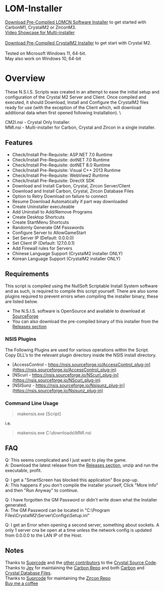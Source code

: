 # LOM-Installer
[Download Pre-Compiled LOMCN Software Installer](https://github.com/meacher0/CrystalM2-Installer/releases/tag/v2.0.0.0) to get started with CarbonM1, CrystalM2 or ZirconM3.\
[Video Showcase for Multi-installer](https://youtu.be/uGNhvdSf1hg) \
 \
[Download Pre-Compiled CrystalM2 Installer](https://github.com/meacher0/CrystalM2-Installer/releases/tag/v1.2.0.1) to get start with Crystal M2. \
 \
Tested on Microsoft Windows 11, 64-bit. \
May also work on Windows 10, 64-bit 

# Overview
These N.S.I.S. Scripts was created in an attempt to ease the initial setup and configuration of the Crystal M2 Server and Client. Once compiled and executed, it should Download, Install and Configure the CrystalM2 files ready for use (with the exception of the Client which, will download additional data when first opened following Installation). \

CM2I.nsi - Crystal Only Installer. \
MMI.nsi - Multi-installer for Carbon, Crystal and Zircon in a single installer.

## Features
- Check/Install Pre-Requisite: ASP.NET 7.0 Runtime
- Check/Install Pre-Requisite: dotNET 7.0 Runtime
- Check/Install Pre-Requisite: dotNET 8.0 Runtime
- Check/Install Pre-Requisite: Visual C++ 2013 Runtime
- Check/Install Pre-Requisite: WebView2 Runtime
- Check/Install Pre-Requisite: DirectX SDK
- Download and Install Carbon, Crystal, Zircon Server/Client
- Download and Install Carbon, Crystal, Zircon Database Files
- Option to Retry Download on failure to connect
- Resume Download Automatically if part way downloaded
- Create Uninstaller executeable
- Add Uninstall to Add/Remove Programs
- Create Desktop Shortcuts
- Create StartMenu Shortcuts
- Randomly Generate GM Passwords
- Configure Server to AllowGameStart
- Set Server IP (Default: 0.0.0.0)
- Set Client IP (Default: 127.0.0.1)
- Add Firewall rules for Servers
- Chinese Language Support (CrystalM2 installer ONLY)
- Korean Language Support (CrystalM2 installer ONLY)

## Requirements
This script is compiled using the NullSoft Scriptable Install System software and as such, is required to compile this script yourself. There are also some plugins required to prevent errors when compiling the installer binary, these are listed below.
- The N.S.I.S. software is OpenSource and available to download at [SourceForge](https://nsis.sourceforge.io/Download) 
- You can also download the pre-compiled binary of this installer from the [Releases section](https://github.com/meacher0/CrystalM2-Installer/releases)

### NSIS Plugins
The Following Plugins are used for various operations within the Script. Copy DLL's to the relevant plugin directory inside the NSIS install directory.
- [AccessControl - https://nsis.sourceforge.io/AccessControl_plug-in](https://nsis.sourceforge.io/AccessControl_plug-in) 
- [NScurl - https://nsis.sourceforge.io/NScurl_plug-in](https://nsis.sourceforge.io/NScurl_plug-in) 
- [NSISunz - https://nsis.sourceforge.io/Nsisunz_plug-in](https://nsis.sourceforge.io/Nsisunz_plug-in)

### Command Line Usage
> makensis.exe [Script]

i.e.

> makensis.exe C:\downloads\MMI.nsi

## FAQ
Q: This seems complicated and I just want to play the game.\
A: Download the latest release from the [Releases section](https://github.com/meacher0/CrystalM2-Installer/releases), unzip and run the executable, profit.

Q: I get a "SmartScreen has blocked this application" Box pop-up.\
A: This happens if you don't compile the installer yourself, Click "More Info" and then "Run Anyway" to continue.

Q: I have forgotten the GM Password or didn't write down what the Installer generated.\
A: The GM Password can be located in "C:\Program Files\CrystalM2\Server\Configs\Setup.ini"

Q: I get an Error when opening a second server, something about sockets.
A only 1 server cna be open at a time unless the network config is updated from 0.0.0.0 to the LAN IP of the Host.

## Notes
Thanks to [Suprcode](https://github.com/Suprcode) and the [other contributors](https://github.com/Suprcode/Crystal/graphs/contributors) to the [Crystal Source Code](https://github.com/Suprcode/Crystal).\
Thanks to [Jev](https://github.com/JevLOMCN) for maintaining the [Carbon Repo](https://github.com/JevLOMCN/mir1) and both [Carbon](https://github.com/Suprcode/Carbon.Database) and [Crystal Database Files](https://github.com/Suprcode/Crystal.Database).\
Thanks to [Suprcode](https://github.com/Suprcode) for maintaining the [Zircon Repo](https://github.com/Suprcode/Zircon) \
[Buy me a coffee](https://www.buymeacoffee.com/danraine)
